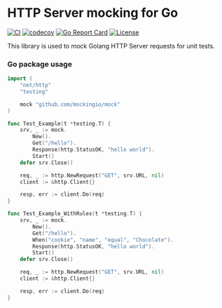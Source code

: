 # HTTP Server mocking for Go

[![CI](https://github.com/mockingio/go/actions/workflows/main.yml/badge.svg)](https://github.com/mockingio/engine/actions/workflows/main.yml)
[![codecov](https://codecov.io/gh/mockingio/go/branch/main/graph/badge.svg?token=0AXGI7UR85)](https://codecov.io/gh/mockingio/go)
[![Go Report Card](https://goreportcard.com/badge/github.com/mockingio/go)](https://goreportcard.com/report/github.com/mockingio/go)
[![License](https://img.shields.io/badge/License-Apache_2.0-blue.svg)](https://opensource.org/licenses/Apache-2.0)

This library is used to mock Golang HTTP Server requests for unit tests. 

### Go package usage

```go
import (
	"net/http"
	"testing"

	mock "github.com/mockingio/mock"
)

func Test_Example(t *testing.T) {
	srv, _ := mock.
		New().
		Get("/hello").
		Response(http.StatusOK, "hello world").
		Start()
	defer srv.Close()

	req, _ := http.NewRequest("GET", srv.URL, nil)
	client := &http.Client{}

	resp, err := client.Do(req)
}

func Test_Example_WithRules(t *testing.T) {
	srv, _ := mock.
		New().
		Get("/hello").
		When("cookie", "name", "equal", "Chocolate").
		Response(http.StatusOK, "hello world").
		Start()
	defer srv.Close()

	req, _ := http.NewRequest("GET", srv.URL, nil)
	client := &http.Client{}

	resp, err := client.Do(req)
}
```